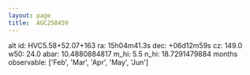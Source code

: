 ```yaml
---
layout: page
title:  AGC258459
--- 
```

alt id: HVC5.58+52.07+163
ra: 15h04m41.3s
dec: +06d12m59s
cz: 149.0
w50: 24.0
abar: 10.4880884817
m_hi: 5.5
n_hi: 18.7291479884
months observable: ['Feb', 'Mar', 'Apr', 'May', 'Jun']
